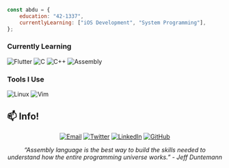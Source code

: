 ```javascript
const abdu = {
    education: "42-1337",
    currentlyLearning: ["iOS Development", "System Programming"],
};
```

### Currently Learning
![Flutter](https://img.shields.io/badge/Flutter-02569B?style=for-the-badge&logo=flutter&logoColor=white)
![C](https://img.shields.io/badge/C-00599C?style=for-the-badge&logo=c%2B%2B&logoColor=white)
![C++](https://img.shields.io/badge/C++-00599C?style=for-the-badge&logo=c%2B%2B&logoColor=white)
![Assembly](https://img.shields.io/badge/Assembly-654FF0?style=for-the-badge&logo=assemblyscript&logoColor=white)

### Tools I Use
![Linux](https://img.shields.io/badge/Linux-FCC624?style=for-the-badge&logo=linux&logoColor=black)
![Vim](https://img.shields.io/badge/Vim-%2311AB00.svg?style=for-the-badge&logo=vim&logoColor=white)
## 📫 Info!

<div align="center">

[![Email](https://img.shields.io/badge/Email-0078D4?style=for-the-badge&logo=microsoft-outlook&logoColor=white)](mailto:abderrahmanech@outlook.fr)
[![Twitter](https://img.shields.io/badge/Twitter-1DA1F2?style=for-the-badge&logo=twitter&logoColor=white)](https://twitter.com/48k483x)
[![LinkedIn](https://img.shields.io/badge/LinkedIn-0077B5?style=for-the-badge&logo=linkedin&logoColor=white)](https://www.linkedin.com/in/abkabex/)
[![GitHub](https://img.shields.io/badge/GitHub-100000?style=for-the-badge&logo=github&logoColor=white)](https://github.com/48k483x)

</div>

<div align="center">
  
*“Assembly language is the best way to build the skills needed to understand how the entire programming universe works.” - Jeff Duntemann*

</div>

